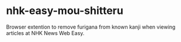 # nhk-easy-mou-shitteru
Browser extention to remove furigana from known kanji when viewing articles at NHK News Web Easy.
